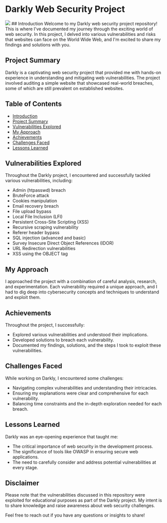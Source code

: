 # Darkly Web Security Project
<img src="https://bs-uploads.toptal.io/blackfish-uploads/components/seo/content/og_image_file/og_image/1283513/cover-Redesign-WebSecurityVulnerabilities-Luke_Newsletter-04d5cdafdaf363f0bc6aa723a391c343-91ee4d294318c967b26187f4d67a8351.png">
## Introduction
Welcome to my Darkly web security project repository! This is where I've documented my journey through the exciting world of web security. In this project, I delved into various vulnerabilities and risks that websites can face on the World Wide Web, and I'm excited to share my findings and solutions with you.

## Project Summary
Darkly is a captivating web security project that provided me with hands-on experience in understanding and mitigating web vulnerabilities. The project involved auditing a simple website that showcased real-world breaches, some of which are still prevalent on established websites.

## Table of Contents
- [Introduction](#introduction)
- [Project Summary](#project-summary)
- [Vulnerabilities Explored](#vulnerabilities-explored)
- [My Approach](#my-approach)
- [Achievements](#achievements)
- [Challenges Faced](#challenges-faced)
- [Lessons Learned](#lessons-learned)

## Vulnerabilities Explored
Throughout the Darkly project, I encountered and successfully tackled various vulnerabilities, including:
- Admin (htpasswd) breach
- BruteForce attack
- Cookies manipulation
- Email recovery breach
- File upload bypass
- Local File Inclusion (LFI)
- Persistent Cross-Site Scripting (XSS)
- Recursive scraping vulnerability
- Referer header bypass
- SQL injection (advanced and basic)
- Survey Insecure Direct Object References (IDOR)
- URL Redirection vulnerabilities
- XSS using the OBJECT tag

## My Approach
I approached the project with a combination of careful analysis, research, and experimentation. Each vulnerability required a unique approach, and I had to dig deep into cybersecurity concepts and techniques to understand and exploit them.

## Achievements
Throughout the project, I successfully:
- Explored various vulnerabilities and understood their implications.
- Developed solutions to breach each vulnerability.
- Documented my findings, solutions, and the steps I took to exploit these vulnerabilities.

## Challenges Faced
While working on Darkly, I encountered some challenges:
- Navigating complex vulnerabilities and understanding their intricacies.
- Ensuring my explanations were clear and comprehensive for each vulnerability.
- Balancing time constraints and the in-depth exploration needed for each breach.

## Lessons Learned
Darkly was an eye-opening experience that taught me:
- The critical importance of web security in the development process.
- The significance of tools like OWASP in ensuring secure web applications.
- The need to carefully consider and address potential vulnerabilities at every stage.

## Disclaimer
Please note that the vulnerabilities discussed in this repository were exploited for educational purposes as part of the Darkly project. My intent is to share knowledge and raise awareness about web security challenges.

Feel free to reach out if you have any questions or insights to share!

